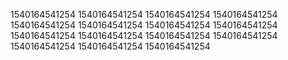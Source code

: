 1540164541254
1540164541254
1540164541254
1540164541254
1540164541254
1540164541254
1540164541254
1540164541254
1540164541254
1540164541254
1540164541254
1540164541254
1540164541254
1540164541254
1540164541254